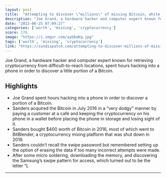 ```yaml
---
layout: post
title:  "Attempting to discover \"millions\" of missing Bitcoin, white-hat hacker only finds $105"
description: "Joe Grand, a hardware hacker and computer expert known for retrieving cryptocurrency from difficult-to-reach locations, spent hours hacking into a phone in order to discover a little portion of a Bitcoin."
date: "2022-06-25 07:09:27"
categories: ['worth', 'missing', 'cryptocurrency']
score: 176
image: "https://i.imgur.com/aybbaKq.jpg"
tags: ['worth', 'missing', 'cryptocurrency']
link: "https://sundispatch.com/attempting-to-discover-millions-of-missing-bitcoin-white-hat-hacker-only-finds-105/"
---
```


Joe Grand, a hardware hacker and computer expert known for retrieving cryptocurrency from difficult-to-reach locations, spent hours hacking into a phone in order to discover a little portion of a Bitcoin.

## Highlights

- Joe Grand spent hours hacking into a phone in order to discover a portion of a Bitcoin.
- Sanders acquired the Bitcoin in July 2016 in a “very dodgy” manner by paying a customer at a café and keeping the cryptocurrency on his phone in a wallet before placing the phone in storage and losing sight of it.
- Sanders bought $400 worth of Bitcoin in 2016, most of which went to BitBlender, a cryptocurrency mixing platform that was shut down in 2019.
- Sanders couldn’t recall the swipe password but remembered setting up the option of erasing the data if too many incorrect attempts were made.
- After some micro soldering, downloading the memory, and discovering the Samsung’s swipe pattern for access, which turned out to be the letter “L

---
